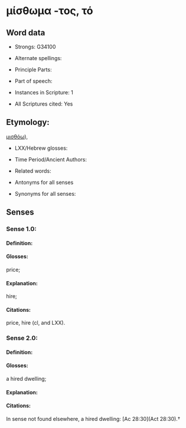 # μίσθωμα -τος, τό

<!-- Status: S2=NeedsEdits -->
<!-- Lexica used for edits:   -->

## Word data

* Strongs: G34100

* Alternate spellings:



* Principle Parts: 


* Part of speech: 


* Instances in Scripture: 1

* All Scriptures cited: Yes

## Etymology: 

[μισθόω]()),

* LXX/Hebrew glosses: 


* Time Period/Ancient Authors: 


* Related words: 

* Antonyms for all senses

* Synonyms for all senses: 


## Senses 


### Sense  1.0: 

#### Definition: 

#### Glosses: 

price; 

#### Explanation: 

hire; 

#### Citations: 

price, hire (cl, and LXX).

### Sense  2.0: 

#### Definition: 

#### Glosses: 

a hired dwelling; 

#### Explanation: 


#### Citations: 

In sense not found elsewhere, a hired dwelling: [Ac 28:30](Act 28:30).†
